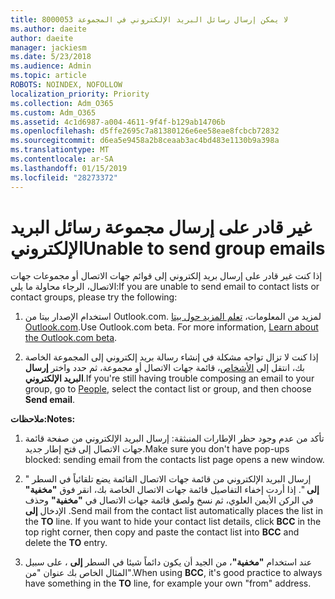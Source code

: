 ```yaml
---
title: 8000053 لا يمكن إرسال رسائل البريد الإلكتروني في المجموعة
ms.author: daeite
author: daeite
manager: jackiesm
ms.date: 5/23/2018
ms.audience: Admin
ms.topic: article
ROBOTS: NOINDEX, NOFOLLOW
localization_priority: Priority
ms.collection: Adm_O365
ms.custom: Adm_O365
ms.assetid: 4c1d6987-a004-4611-9f4f-b129ab14706b
ms.openlocfilehash: d5ffe2695c7a81380126e6ee58eae8fcbcb72832
ms.sourcegitcommit: d6ea5e9458a2b8ceaab3ac4bd483e1130b9a398a
ms.translationtype: MT
ms.contentlocale: ar-SA
ms.lasthandoff: 01/15/2019
ms.locfileid: "28273372"
---
```

# <a name="unable-to-send-group-emails"></a><span data-ttu-id="e40c7-102">غير قادر على إرسال مجموعة رسائل البريد الإلكتروني</span><span class="sxs-lookup"><span data-stu-id="e40c7-102">Unable to send group emails</span></span>

<span data-ttu-id="e40c7-103">إذا كنت غير قادر على إرسال بريد إلكتروني إلى قوائم جهات الاتصال أو مجموعات جهات الاتصال، الرجاء محاولة ما يلي:</span><span class="sxs-lookup"><span data-stu-id="e40c7-103">If you are unable to send email to contact lists or contact groups, please try the following:</span></span>
  
1. <span data-ttu-id="e40c7-p101">استخدام الإصدار بيتا من Outlook.com. لمزيد من المعلومات، [تعلم المزيد حول بيتا Outlook.com](https://support.office.com/article/e2261c7f-d413-4084-8f22-21282f42d8cf).</span><span class="sxs-lookup"><span data-stu-id="e40c7-p101">Use Outlook.com beta. For more information, [Learn about the Outlook.com beta](https://support.office.com/article/e2261c7f-d413-4084-8f22-21282f42d8cf).</span></span>
    
2. <span data-ttu-id="e40c7-106">إذا كنت لا تزال تواجه مشكلة في إنشاء رسالة بريد إلكتروني إلى المجموعة الخاصة بك، انتقل إلى [الأشخاص](https://outlook.live.com/people/)، قائمة جهات الاتصال أو مجموعة، ثم حدد واختر **إرسال البريد الإلكتروني**.</span><span class="sxs-lookup"><span data-stu-id="e40c7-106">If you're still having trouble composing an email to your group, go to [People](https://outlook.live.com/people/), select the contact list or group, and then choose **Send email**.</span></span>
    
 <span data-ttu-id="e40c7-107">**ملاحظات:**</span><span class="sxs-lookup"><span data-stu-id="e40c7-107">**Notes:**</span></span>
  
1. <span data-ttu-id="e40c7-108">تأكد من عدم وجود حظر الإطارات المنبثقة: إرسال البريد الإلكتروني من صفحة قائمة جهات الاتصال إلى فتح إطار جديد.</span><span class="sxs-lookup"><span data-stu-id="e40c7-108">Make sure you don't have pop-ups blocked: sending email from the contacts list page opens a new window.</span></span>
    
2. <span data-ttu-id="e40c7-p102">إرسال البريد الإلكتروني من قائمة جهات الاتصال القائمة يضع تلقائياً في السطر " **إلى** ". إذا أردت إخفاء التفاصيل قائمة جهات الاتصال الخاصة بك، انقر فوق **"مخفية"** في الركن الأيمن العلوي، ثم نسخ ولصق قائمة جهات الاتصال في **"مخفية"** وحذف الإدخال **إلى** .</span><span class="sxs-lookup"><span data-stu-id="e40c7-p102">Send mail from the contact list automatically places the list in the **TO** line. If you want to hide your contact list details, click **BCC** in the top right corner, then copy and paste the contact list into **BCC** and delete the **TO** entry.</span></span> 
    
3. <span data-ttu-id="e40c7-111">عند استخدام **"مخفية"**، من الجيد أن يكون دائماً شيئا في السطر **إلى** ، على سبيل المثال الخاص بك عنوان "من".</span><span class="sxs-lookup"><span data-stu-id="e40c7-111">When using **BCC**, it's good practice to always have something in the **TO** line, for example your own "from" address.</span></span> 
    

